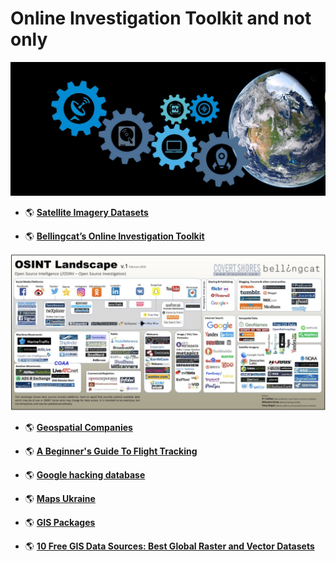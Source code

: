 # Online Investigation Toolkit and not only
 

![](https://github.com/SergeyShchus/Online-Investigation-Toolkit/blob/master/satellite-imagery-datasets/figures/header_img.jpg)  



- :earth_americas: [**Satellite Imagery Datasets**](https://github.com/SergeyShchus/Online-Investigation-Toolkit/blob/master/satellite-imagery-datasets/README.md)

- :earth_americas: [**Bellingcat’s Online Investigation Toolkit**](https://docs.google.com/document/d/1BfLPJpRtyq4RFtHJoNpvWQjmGnyVkfE2HYoICKOGguA/edit#heading=h.po9n93ahppok)


![](https://github.com/SergeyShchus/Online-Investigation-Toolkit/blob/master/Bellingcat/image.png)  


- :earth_americas: [**Geospatial Companies**](https://github.com/SergeyShchus/Online-Investigation-Toolkit/blob/master/Best_geospatial_companies-main/README.md)

- :earth_americas: [**A Beginner's Guide To Flight Tracking**](https://www.bellingcat.com/resources/how-tos/2019/10/15/a-beginners-guide-to-flight-tracking/)

- :earth_americas: [**Google hacking database**](https://www.exploit-db.com/google-hacking-database)

- :earth_americas: [**Maps Ukraine**](https://github.com/SergeyShchus/Online-Investigation-Toolkit/tree/master/maps-ukraine)

- :earth_americas: [**GIS Packages**](https://github.com/SergeyShchus/Online-Investigation-Toolkit/tree/master/gis)


- :earth_americas: [**10 Free GIS Data Sources: Best Global Raster and Vector Datasets**](https://github.com/SergeyShchus/Online-Investigation-Toolkit/blob/master/10%20Free%20GIS%20Data%20Sources:%20Best%20Global%20Raster%20and%20Vector%20Datasets%20%5B2020%5D.md)
